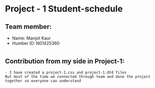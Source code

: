 # **Project - 1 Student-schedule**
## **Team member:**
 - Name: Manjot Kaur
 - Humber ID: N01425360
#
## **Contribution from my side in Project-1:**
    
    - I have created a project-1.css and project-1.dtd files
    But most of the time we connected through team and done the project together so everyone can understand

    
